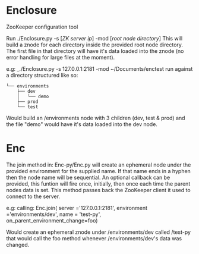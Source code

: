 Enclosure
=========

ZooKeeper configuration tool

Run ./Enclosure.py -s [_ZK server ip_] -mod [_root node directory_]
This will build a znode for each directory inside the provided root node directory.
The first file in that directory will have it's data loaded into the znode (no error handling for large files at the moment).

e.g: _./Enclosure.py -s 127.0.0.1:2181 -mod ~/Documents/enctest
run against a directory structured like so:
```~/Documents/enctest
└── environments
    ├── dev
    │   └── demo
    ├── prod
    └── test
```

Would build an /environments node with 3 children (dev, test & prod) and the file "demo" would have it's data loaded into the dev node.

Enc
=========

The join method in: Enc-py/Enc.py will create an ephemeral node under the provided environment for the supplied name. If that name ends in a hyphen then the node name will be sequential. An optional callback can be provided, this funtion will fire once, initially, then once each time the parent nodes data is set. This method passes back the ZooKeeper client it used to connect to the server.

e.g: calling:
Enc.join(   server ='127.0.0.1:2181',
            environment ='environments/dev',
            name = 'test-py',
            on_parent_environment_change=foo)

Would create an ephemeral znode under /environments/dev called /test-py
that would call the foo method whenever /environments/dev's data was changed.
